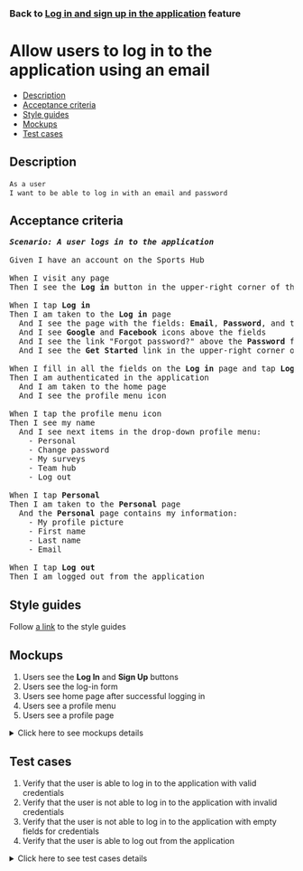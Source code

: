 ### Back to [Log in and sign up in the application](../../README.md) feature

# Allow users to log in to the application using an email

- [Description](#description)
- [Acceptance criteria](#acceptance-criteria)
- [Style guides](#style-guides)
- [Mockups](#mockups)
- [Test cases](#test-cases)

## Description

    As a user
    I want to be able to log in with an email and password

## Acceptance criteria

<pre>
<b><i>Scenario: A user logs in to the application</i></b>

Given I have an account on the Sports Hub

When I visit any page
Then I see the <b>Log in</b> button in the upper-right corner of the page

When I tap <b>Log in</b>
Then I am taken to the <b>Log in</b> page
  And I see the page with the fields: <b>Email</b>, <b>Password</b>, and the <b>Log in</b> button
  And I see <b>Google</b> and <b>Facebook</b> icons above the fields
  And I see the link "Forgot password?" above the <b>Password</b> field
  And I see the <b>Get Started</b> link in the upper-right corner of the page, next to the label "Don’t have an account?"

When I fill in all the fields on the <b>Log in</b> page and tap <b>Log in</b>
Then I am authenticated in the application
  And I am taken to the home page
  And I see the profile menu icon

When I tap the profile menu icon
Then I see my name
  And I see next items in the drop-down profile menu:
    - Personal
    - Change password
    - My surveys
    - Team hub
    - Log out

When I tap <b>Personal</b>
Then I am taken to the <b>Personal</b> page
  And the <b>Personal</b> page contains my information:
    - My profile picture
    - First name
    - Last name
    - Email

When I tap <b>Log out</b>
Then I am logged out from the application
</pre>

## Style guides

Follow [a link](https://www.figma.com/proto/0zkkf5WC77OSpvyD6YXpFE/Style-guides?page-id=0%3A1&node-id=19%3A5368&viewport=266%2C48%2C0.54&scaling=min-zoom&starting-point-node-id=19%3A5368) to the style guides

## Mockups

1. Users see the <b>Log In</b> and <b>Sign Up</b> buttons
2. Users see the log-in form
3. Users see home page after successful logging in
4. Users see a profile menu
5. Users see a profile page

<details>
  <summary>Click here to see mockups details</summary>

**1. Users see the Log In and Sign Up buttons:**

![Users see the Log In and Sign Up buttons](/mobile_application_features/log_in_and_sign_up/images/application_user_profile_menu_logged_out.png)

**2. Users see the log-in form:**

![Users see the log-in form](/mobile_application_features/log_in_and_sign_up/images/application_log_in_form.png)

**3. Users see home page after successful logging in:**

![Users see home page after successful logging in](/mobile_application_features/log_in_and_sign_up/images/application_main_articles_section.png)

**4. Users see a profile menu:**

![Users see a profile menu](/mobile_application_features/log_in_and_sign_up/images/application_user_profile_menu_logged_with_email.png)

**5. Users see a profile page:**

![Users see a profile page](/mobile_application_features/log_in_and_sign_up/images/application_user_profile_page.png)

</details>

## Test cases

1. Verify that the user is able to log in to the application with valid credentials
2. Verify that the user is not able to log in to the application with invalid credentials
3. Verify that the user is not able to log in to the application with empty fields for credentials
4. Verify that the user is able to log out from the application

<details>
  <summary>Click here to see test cases details</summary>

### **#1. Verify that the user is able to log in to the application with valid credentials**

|Preconditions|Steps|Expected result
------|-------|----------
|- Go to the Sports Hub home page</br>- Have a user account registered|1) Tap **Log in** in the upper-right corner of the page</br>2) Enter valid data in the **Email address** and **Password** fields</br>3) Tap **Log in**|3) The user is successfully logged in|

### **#2. Verify that the user is not able to log in to the application with invalid credentials**

|Preconditions|Steps|Expected result
------|-------|----------
|- Go to the Sports Hub home page|1) Tap **Log in** in the upper-right corner of the page</br>2) Enter invalid data in the **Email address** or **Password** fields</br>3) Tap **Log in**|3) The user is not able to log in with invalid credentials|

### **#3. Verify that the user is not able to log in to the application with empty fields for credentials**

|Preconditions|Steps|Expected result
------|-------|----------
|- Go to the Sports Hub home page|1) Tap **Log in** in the upper-right corner of the page</br>2) Leave the <b>Email address</b> and <b>Password</b> fields empty</br>3) Tap **Log in**|3) The user is not able to log in to the account with invalid credentials|

### **#4. Verify that the user is able to log out from the application**

|Preconditions|Steps|Expected result
------|-------|----------
|- Go to the Sports Hub home page</br>- The user is logged in|1) Tap the profile icon</br>2) Select **Log out** from the drop-down menu|2) The user is logged out from the application|
</details>
